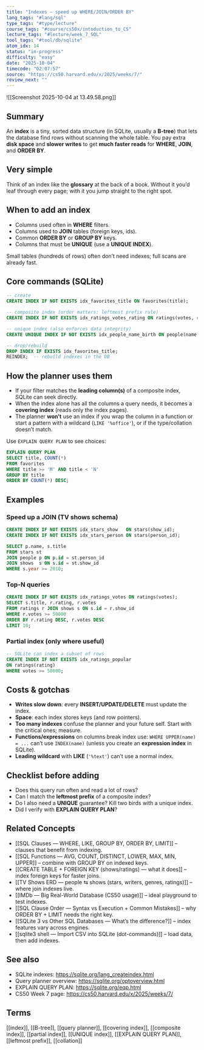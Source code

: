 ```yaml
---
title: "Indexes — speed up WHERE/JOIN/ORDER BY"  
lang_tags: "#lang/sql"
type_tags: "#type/lecture"
course_tags: "#course/cs50x/intoduction_to_CS"
lecture_tags: "#lecture/week_7_SQL"
tool_tags: "#tool/db/sqlite"
atom_idx: 14
status: "in-progress"
difficulty: "easy"
date: "2025-10-04"
timecode: "02:07:57"
source: "https://cs50.harvard.edu/x/2025/weeks/7/"
review_next: ""
---
```


![[Screenshot 2025-10-04 at 13.49.58.png]]

## Summary
An **index** is a tiny, sorted data structure (in SQLite, usually a **B‑tree**) that lets the database find rows without scanning the whole table. You pay extra **disk space** and **slower writes** to get **much faster reads** for **WHERE**, **JOIN**, and **ORDER BY**.

## Very simple
Think of an index like the **glossary** at the back of a book. Without it you’d leaf through every page; with it you jump straight to the right spot.

## When to add an index
- Columns used often in **WHERE** filters.  
- Columns used to **JOIN** tables (foreign keys, ids).  
- Common **ORDER BY** or **GROUP BY** keys.  
- Columns that must be **UNIQUE** (use a **UNIQUE INDEX**).

Small tables (hundreds of rows) often don’t need indexes; full scans are already fast.

## Core commands (SQLite)
```sql
-- create
CREATE INDEX IF NOT EXISTS idx_favorites_title ON favorites(title);

-- composite index (order matters: leftmost prefix rule)
CREATE INDEX IF NOT EXISTS idx_ratings_votes_rating ON ratings(votes, rating);

-- unique index (also enforces data integrity)
CREATE UNIQUE INDEX IF NOT EXISTS idx_people_name_birth ON people(name, birth);

-- drop/rebuild
DROP INDEX IF EXISTS idx_favorites_title;
REINDEX;  -- rebuild indexes in the DB
```

## How the planner uses them
- If your filter matches the **leading column(s)** of a composite index, SQLite can seek directly.  
- When the index alone has all the columns a query needs, it becomes a **covering index** (reads only the index pages).  
- The planner **won’t** use an index if you wrap the column in a function or start a pattern with a wildcard (`LIKE '%office'`), or if the type/collation doesn’t match.

Use `EXPLAIN QUERY PLAN` to see choices:
```sql
EXPLAIN QUERY PLAN
SELECT title, COUNT(*) 
FROM favorites 
WHERE title >= 'M' AND title < 'N'
GROUP BY title
ORDER BY COUNT(*) DESC;
```

## Examples
### Speed up a JOIN (TV shows schema)
```sql
CREATE INDEX IF NOT EXISTS idx_stars_show   ON stars(show_id);
CREATE INDEX IF NOT EXISTS idx_stars_person ON stars(person_id);

SELECT p.name, s.title
FROM stars st
JOIN people p ON p.id = st.person_id
JOIN shows  s ON s.id = st.show_id
WHERE s.year >= 2010;
```

### Top‑N queries
```sql
CREATE INDEX IF NOT EXISTS idx_ratings_votes ON ratings(votes);
SELECT s.title, r.rating, r.votes
FROM ratings r JOIN shows s ON s.id = r.show_id
WHERE r.votes >= 50000
ORDER BY r.rating DESC, r.votes DESC
LIMIT 10;
```

### Partial index (only where useful)
```sql
-- SQLite can index a subset of rows
CREATE INDEX IF NOT EXISTS idx_ratings_popular
ON ratings(rating)
WHERE votes >= 50000;
```

## Costs & gotchas
- **Writes slow down**: every **INSERT/UPDATE/DELETE** must update the index.  
- **Space**: each index stores keys (and row pointers).  
- **Too many indexes** confuse the planner and your future self. Start with the critical ones; measure.  
- **Functions/expressions** on columns break index use: `WHERE UPPER(name) = ...` can’t use `INDEX(name)` (unless you create an **expression index** in SQLite).  
- **Leading wildcard** with **LIKE** (`'%text'`) can’t use a normal index.

## Checklist before adding
- Does this query run often and read a lot of rows?  
- Can I match the **leftmost prefix** of a composite index?  
- Do I also need a **UNIQUE** guarantee? Kill two birds with a unique index.  
- Did I verify with **EXPLAIN QUERY PLAN**?

## Related Concepts
- [[SQL Clauses — WHERE, LIKE, GROUP BY, ORDER BY, LIMIT]] – clauses that benefit from indexing.  
- [[SQL Functions — AVG, COUNT, DISTINCT, LOWER, MAX, MIN, UPPER]] – combine with GROUP BY on indexed keys.  
- [[CREATE TABLE + FOREIGN KEY (shows/ratings) — what it does]] – index foreign keys for faster joins.  
- [[TV Shows ERD — people ⇆ shows (stars, writers, genres, ratings)]] – where join indexes live.  
- [[IMDb — Big Real-World Database (CS50 usage)]] – ideal playground to test indexes.  
- [[SQL Clause Order — Syntax vs Execution + Common Mistakes]] – why ORDER BY + LIMIT needs the right key.  
- [[SQLite 3 vs Other SQL Databases — What’s the difference?]] – index features vary across engines.  
- [[sqlite3 shell — Import CSV into SQLite (dot-commands)]] – load data, then add indexes.

## See also
- SQLite indexes: https://sqlite.org/lang_createindex.html  
- Query planner overview: https://sqlite.org/optoverview.html  
- EXPLAIN QUERY PLAN: https://sqlite.org/eqp.html  
- CS50 Week 7 page: https://cs50.harvard.edu/x/2025/weeks/7/

## Terms
[[index]], [[B-tree]], [[query planner]], [[covering index]], [[composite index]], [[partial index]], [[UNIQUE index]], [[EXPLAIN QUERY PLAN]], [[leftmost prefix]], [[collation]]

